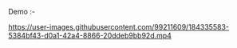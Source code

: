 Demo :-




https://user-images.githubusercontent.com/99211609/184335583-5384bf43-d0a1-42a4-8866-20ddeb9bb92d.mp4

